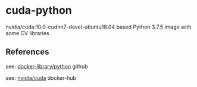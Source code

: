 # cuda-python

nvidia/cuda:10.0-cudnn7-devel-ubuntu18.04 based Python 3.7.5 image with some CV libraries

## References

see: [docker-library/python](https://github.com/docker-library/python) github

see: [nvidia/cuda](https://hub.docker.com/r/nvidia/cuda) docker-hub

